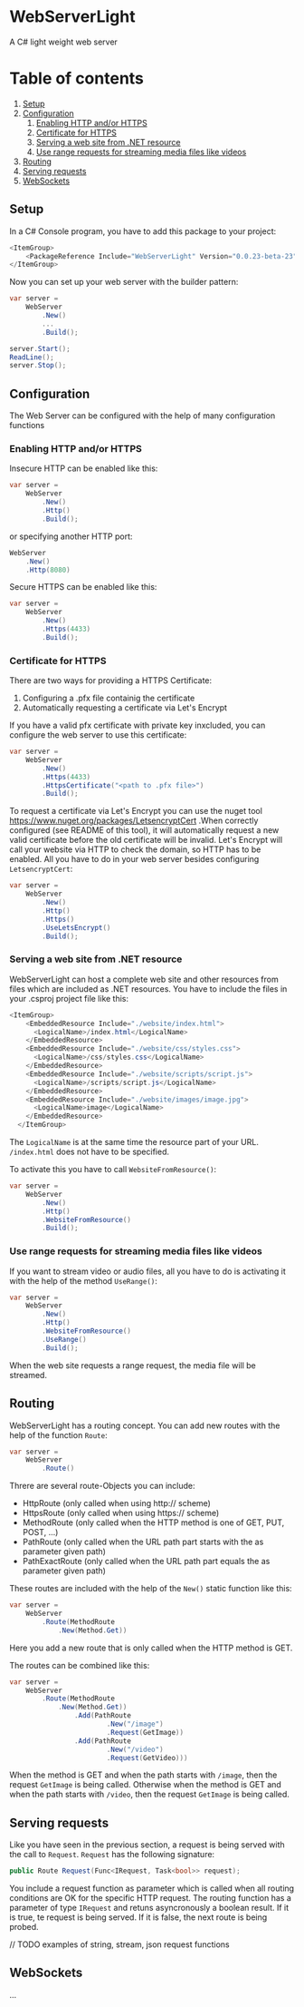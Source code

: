 # WebServerLight
A C# light weight web server

# Table of contents 
1. [Setup](#setup)
2. [Configuration](#configuration)
    1. [Enabling HTTP and/or HTTPS](#httpenabling)
    2. [Certificate for HTTPS](#certificate)
    3. [Serving a web site from .NET resource](#websitefromresource)
    4. [Use range requests for streaming media files like videos](#userange)
3. [Routing](#routing)
4. [Serving requests](#servingrequests)
5. [WebSockets](#websockets)

## Setup <a name="setup"></a>

In a C# Console program, you have to add this package to your project:

```cs
<ItemGroup>
    <PackageReference Include="WebServerLight" Version="0.0.23-beta-23" />
</ItemGroup>
```
Now you can set up your web server with the builder pattern:

```cs
var server =
    WebServer
        .New()
        ...
        .Build();

server.Start();
ReadLine();
server.Stop();

```

## Configuration <a name="configuration"></a>
The Web Server can be configured with the help of many configuration functions

### Enabling HTTP and/or HTTPS <a name="httpenabling"></a>

Insecure HTTP can be enabled like this:


```cs
var server =
    WebServer
        .New()
        .Http()
        .Build();
```

or specifying another HTTP port:


```cs
WebServer
    .New()
    .Http(8080)

```
Secure HTTPS can be enabled like this:

```cs
var server =
    WebServer
        .New()
        .Https(4433)
        .Build();
```
### Certificate for HTTPS <a name="certificate"></a>

There are two ways for providing a HTTPS Certificate:

1. Configuring a .pfx file containig the certificate
2. Automatically requesting a certificate via Let's Encrypt

If you have a valid pfx certificate with private key inxcluded, you can configure the web server to use this certificate:


```cs
var server =
    WebServer
        .New()
        .Https(4433)
        .HttpsCertificate("<path to .pfx file>")
        .Build();
```
To request a certificate via Let's Encrypt you can use the nuget tool https://www.nuget.org/packages/LetsencryptCert .When correctly configured (see README of this tool), it will automatically request a new valid certificate before the old certificate will be invalid. Let's Encrypt will call your website via HTTP to check the domain, so HTTP has to be enabled. All you have to do in your web server besides configuring ```LetsencryptCert```:

```cs
var server =
    WebServer
        .New()
        .Http()
        .Https()
        .UseLetsEncrypt()
        .Build();
```
 
### Serving a web site from .NET resource <a name="websitefromresource"></a>
WebServerLight can host a complete web site and other resources from files which are included as .NET resources. You have to include the files in your .csproj project file like this:

```cs
<ItemGroup>
    <EmbeddedResource Include="./website/index.html">
      <LogicalName>/index.html</LogicalName>
    </EmbeddedResource>
    <EmbeddedResource Include="./website/css/styles.css">
      <LogicalName>/css/styles.css</LogicalName>
    </EmbeddedResource>
    <EmbeddedResource Include="./website/scripts/script.js">
      <LogicalName>/scripts/script.js</LogicalName>
    </EmbeddedResource>
    <EmbeddedResource Include="./website/images/image.jpg">
      <LogicalName>image</LogicalName>
    </EmbeddedResource>
  </ItemGroup>
```

The ```LogicalName``` is at the same time the resource part of your URL. ```/index.html``` does not have to be specified.

To activate this you have to call ```WebsiteFromResource()```:

```cs
var server =
    WebServer
        .New()
        .Http()
        .WebsiteFromResource()
        .Build();
```

### Use range requests for streaming media files like videos <a name="userange"></a>
If you want to stream video or audio files, all you have to do is activating it with the help of the method ```UseRange()```:

```cs
var server =
    WebServer
        .New()
        .Http()
        .WebsiteFromResource()
        .UseRange()
        .Build();
```
When the web site requests a range request, the media file will be streamed.

## Routing <a name="routing"></a>

WebServerLight has a routing concept. You can add new routes with the help of the function ```Route```:
```cs
var server =
    WebServer
        .Route()
```
Threre are several route-Objects you can include:
* HttpRoute (only called when using http:// scheme)
* HttpsRoute (only called when using https:// scheme)
* MethodRoute (only called when the HTTP method is one of GET, PUT, POST, ...)
* PathRoute (only called when the URL path part starts with the as parameter given path)
* PathExactRoute (only called when the URL path part equals the as parameter given path)

These routes are included with the help of the ```New()``` static function like this:

```cs
var server =
    WebServer
        .Route(MethodRoute
            .New(Method.Get))
```
Here you add a new route that is only called when the HTTP method is GET.

The routes can be combined like this:

```cs
var server =
    WebServer
        .Route(MethodRoute
            .New(Method.Get))
                .Add(PathRoute
                        .New("/image")
                        .Request(GetImage))
                .Add(PathRoute
                        .New("/video")
                        .Request(GetVideo)))
```
When the method is GET and when the path starts with ```/image```, then the request ```GetImage``` is being called. Otherwise when the method is GET and when the path starts with ```/video```, then the request ```GetImage``` is being called.

## Serving requests <a name="servingrequests"></a>
Like you have seen in the previous section, a request is being served with the call to ```Request```. ```Request``` has the following signature:

```cs
public Route Request(Func<IRequest, Task<bool>> request);
```

You include a request function as parameter which is called when all routing conditions are OK for the specific HTTP request. The routing function has a parameter of type ```IRequest``` and retuns asyncronously a boolean result. If it is true, te request is being served. If it is false, the next route is being probed.



// TODO examples of string, stream, json request functions



## WebSockets <a name="websockets"></a>
...
